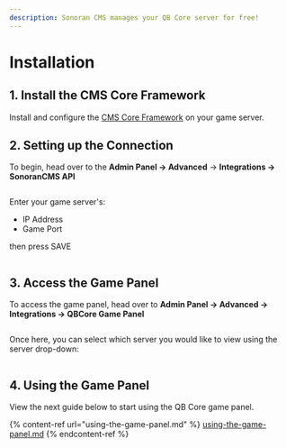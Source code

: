 ```yaml
---
description: Sonoran CMS manages your QB Core server for free!
---
```


# Installation

## 1. Install the CMS Core Framework

Install and configure the [CMS Core Framework](../in-game-integration-resources/gta-rp-integrations/available-resources/core.md) on your game server.

## 2. Setting up the Connection

To begin, head over to the **Admin Panel -> Advanced** -> **Integrations -> SonoranCMS API**

<figure><img src="https://cdn.upload.systems/uploads/2iNGIlhQ.png" alt=""><figcaption></figcaption></figure>

Enter your game server's:

* IP Address
* Game Port

then press SAVE

<figure><img src="https://cdn.upload.systems/uploads/26zT2pJp.png" alt=""><figcaption></figcaption></figure>

## 3. Access the Game Panel&#x20;

To access the game panel, head over to **Admin Panel -> Advanced -> Integrations -> QBCore Game Panel**

<figure><img src="https://cdn.upload.systems/uploads/l0hhxyqd.png" alt=""><figcaption></figcaption></figure>

Once here, you can select which server you would like to view using the server drop-down:

<figure><img src="https://cdn.upload.systems/uploads/8czZ4HcT.png" alt=""><figcaption></figcaption></figure>

## 4. Using the Game Panel

View the next guide below to start using the QB Core game panel.

{% content-ref url="using-the-game-panel.md" %}
[using-the-game-panel.md](using-the-game-panel.md)
{% endcontent-ref %}
